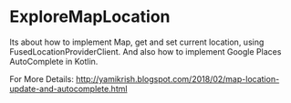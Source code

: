 # ExploreMapLocation
Its about how to implement Map, get and set current location, using FusedLocationProviderClient. And also how to implement Google Places AutoComplete in Kotlin. 

For More Details: http://yamikrish.blogspot.com/2018/02/map-location-update-and-autocomplete.html
